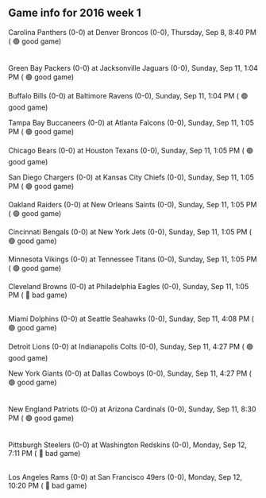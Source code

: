 ## Game info for 2016 week 1
Carolina Panthers (0-0) at Denver Broncos (0-0), Thursday, Sep 8, 8:40 PM (	:green_circle: good game)

<br/>Green Bay Packers (0-0) at Jacksonville Jaguars (0-0), Sunday, Sep 11, 1:04 PM (	:green_circle: good game)

Buffalo Bills (0-0) at Baltimore Ravens (0-0), Sunday, Sep 11, 1:04 PM (	:green_circle: good game)

Tampa Bay Buccaneers (0-0) at Atlanta Falcons (0-0), Sunday, Sep 11, 1:05 PM (	:green_circle: good game)

Chicago Bears (0-0) at Houston Texans (0-0), Sunday, Sep 11, 1:05 PM (	:green_circle: good game)

San Diego Chargers (0-0) at Kansas City Chiefs (0-0), Sunday, Sep 11, 1:05 PM (	:green_circle: good game)

Oakland Raiders (0-0) at New Orleans Saints (0-0), Sunday, Sep 11, 1:05 PM (	:green_circle: good game)

Cincinnati Bengals (0-0) at New York Jets (0-0), Sunday, Sep 11, 1:05 PM (	:green_circle: good game)

Minnesota Vikings (0-0) at Tennessee Titans (0-0), Sunday, Sep 11, 1:05 PM (	:green_circle: good game)

Cleveland Browns (0-0) at Philadelphia Eagles (0-0), Sunday, Sep 11, 1:05 PM (	:red_circle: bad game)

<br/>Miami Dolphins (0-0) at Seattle Seahawks (0-0), Sunday, Sep 11, 4:08 PM (	:green_circle: good game)

Detroit Lions (0-0) at Indianapolis Colts (0-0), Sunday, Sep 11, 4:27 PM (	:green_circle: good game)

New York Giants (0-0) at Dallas Cowboys (0-0), Sunday, Sep 11, 4:27 PM (	:green_circle: good game)

<br/>New England Patriots (0-0) at Arizona Cardinals (0-0), Sunday, Sep 11, 8:30 PM (	:green_circle: good game)

<br/>Pittsburgh Steelers (0-0) at Washington Redskins (0-0), Monday, Sep 12, 7:11 PM (	:red_circle: bad game)

<br/>Los Angeles Rams (0-0) at San Francisco 49ers (0-0), Monday, Sep 12, 10:20 PM (	:red_circle: bad game)

